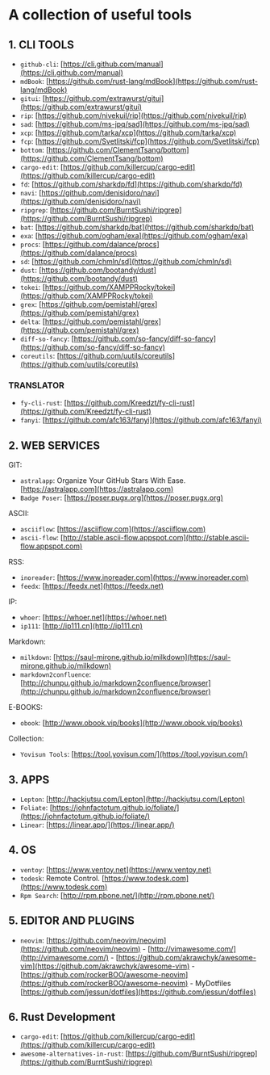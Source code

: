# A collection of useful tools

## 1. CLI TOOLS

- `github-cli`: [https://cli.github.com/manual](https://cli.github.com/manual)
- `mdBook`: [https://github.com/rust-lang/mdBook](https://github.com/rust-lang/mdBook)
- `gitui`: [https://github.com/extrawurst/gitui](https://github.com/extrawurst/gitui)
- `rip`: [https://github.com/nivekuil/rip](https://github.com/nivekuil/rip)
- `sad`: [https://github.com/ms-jpq/sad](https://github.com/ms-jpq/sad)
- `xcp`: [https://github.com/tarka/xcp](https://github.com/tarka/xcp)
- `fcp`: [https://github.com/Svetlitski/fcp](https://github.com/Svetlitski/fcp)
- `bottom`: [https://github.com/ClementTsang/bottom](https://github.com/ClementTsang/bottom)
- `cargo-edit`: [https://github.com/killercup/cargo-edit](https://github.com/killercup/cargo-edit)
- `fd`: [https://github.com/sharkdp/fd](https://github.com/sharkdp/fd)
- `navi`: [https://github.com/denisidoro/navi](https://github.com/denisidoro/navi)
- `ripgrep`: [https://github.com/BurntSushi/ripgrep](https://github.com/BurntSushi/ripgrep)
- `bat`: [https://github.com/sharkdp/bat](https://github.com/sharkdp/bat)
- `exa`: [https://github.com/ogham/exa](https://github.com/ogham/exa)
- `procs`: [https://github.com/dalance/procs](https://github.com/dalance/procs)
- `sd`: [https://github.com/chmln/sd](https://github.com/chmln/sd)
- `dust`: [https://github.com/bootandy/dust](https://github.com/bootandy/dust)
- `tokei`: [https://github.com/XAMPPRocky/tokei](https://github.com/XAMPPRocky/tokei)
- `grex`: [https://github.com/pemistahl/grex](https://github.com/pemistahl/grex)
- `delta`: [https://github.com/pemistahl/grex](https://github.com/pemistahl/grex)
- `diff-so-fancy`: [https://github.com/so-fancy/diff-so-fancy](https://github.com/so-fancy/diff-so-fancy)
- `coreutils`: [https://github.com/uutils/coreutils](https://github.com/uutils/coreutils)

### TRANSLATOR

- `fy-cli-rust`: [https://github.com/Kreedzt/fy-cli-rust](https://github.com/Kreedzt/fy-cli-rust)
- `fanyi`: [https://github.com/afc163/fanyi](https://github.com/afc163/fanyi)

## 2. WEB SERVICES

GIT:

- `astralapp`: Organize Your GitHub Stars With Ease. [https://astralapp.com](https://astralapp.com)
- `Badge Poser`: [https://poser.pugx.org](https://poser.pugx.org)

ASCII:

- `asciiflow`: [https://asciiflow.com](https://asciiflow.com)
- `ascii-flow`: [http://stable.ascii-flow.appspot.com](http://stable.ascii-flow.appspot.com)

RSS:

- `inoreader`: [https://www.inoreader.com](https://www.inoreader.com)
- `feedx`: [https://feedx.net](https://feedx.net)

IP:

- `whoer`: [https://whoer.net](https://whoer.net)
- `ip111`: [http://ip111.cn](http://ip111.cn)

Markdown:

- `milkdown`: [https://saul-mirone.github.io/milkdown](https://saul-mirone.github.io/milkdown)
- `markdown2confluence`: [http://chunpu.github.io/markdown2confluence/browser](http://chunpu.github.io/markdown2confluence/browser)

E-BOOKS:

- `obook`: [http://www.obook.vip/books](http://www.obook.vip/books)

Collection:

- `Yovisun Tools`: [https://tool.yovisun.com/](https://tool.yovisun.com/)

## 3. APPS

- `Lepton`: [http://hackjutsu.com/Lepton](http://hackjutsu.com/Lepton)
- `Foliate`: [https://johnfactotum.github.io/foliate/](https://johnfactotum.github.io/foliate/)
- `Linear`: [https://linear.app/](https://linear.app/)

## 4. OS

- `ventoy`: [https://www.ventoy.net](https://www.ventoy.net)
- `todesk`: Remote Control. [https://www.todesk.com](https://www.todesk.com)
- `Rpm Search`: [http://rpm.pbone.net/](http://rpm.pbone.net/)

## 5. EDITOR AND PLUGINS

- `neovim`: [https://github.com/neovim/neovim](https://github.com/neovim/neovim)
      - [http://vimawesome.com/](http://vimawesome.com/)
      - [https://github.com/akrawchyk/awesome-vim](https://github.com/akrawchyk/awesome-vim)
      - [https://github.com/rockerBOO/awesome-neovim](https://github.com/rockerBOO/awesome-neovim)
      - MyDotfiles [https://github.com/jessun/dotfiles](https://github.com/jessun/dotfiles)

## 6. Rust Development

- `cargo-edit`: [https://github.com/killercup/cargo-edit](https://github.com/killercup/cargo-edit)
- `awesome-alternatives-in-rust`: [https://github.com/BurntSushi/ripgrep](https://github.com/BurntSushi/ripgrep)
